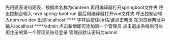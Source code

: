 先用建表语句建表，数据库名称为canteen
再用编译器打开springboot文件夹 呼出控制台输入 mvn spring-boot:run
最后用编译器打开vue文件夹 呼出控制台输入npm run dev 出现localhost:**** 字样后按住ctrl左键点击网页
在浏览器网址中输入localhost:****/admin 点击新增即可添加第一个管理员
点击退出系统后可以用注册的第一个管理员账号登录 管理员默认密码为admin
